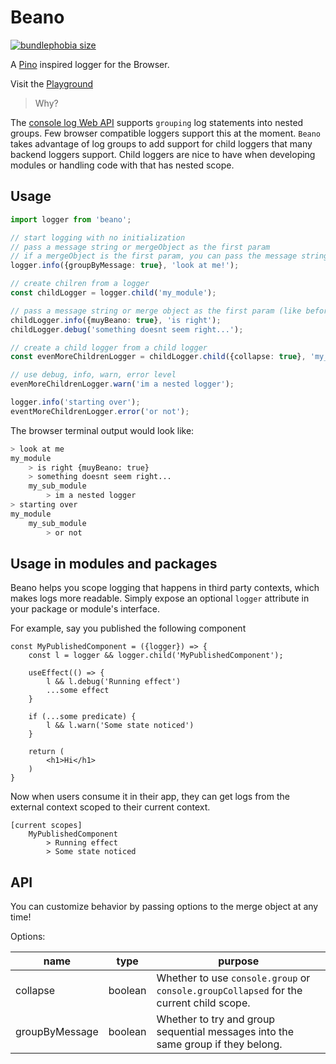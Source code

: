 # Beano

[![bundlephobia size](https://badgen.net/bundlephobia/minzip/beano)](https://bundlephobia.com/result?p=beano)


A [Pino](https://github.com/pinojs/pino) inspired logger for the Browser.

Visit the [Playground](https://erhathaway.github.io/beano/)

> Why?

The [console log Web API](https://developer.mozilla.org/en-US/docs/Web/API/Console/log) supports `grouping` log statements into nested groups. Few browser compatible loggers support this at the moment. `Beano` takes advantage of log groups to add support for child loggers that many backend loggers support. Child loggers are nice to have when developing modules or handling code with that has nested scope.

## Usage

```typescript
import logger from 'beano';

// start logging with no initialization
// pass a message string or mergeObject as the first param
// if a mergeObject is the first param, you can pass the message string as the second param
logger.info({groupByMessage: true}, 'look at me!');

// create chilren from a logger
const childLogger = logger.child('my_module');

// pass a message string or merge object as the first param (like before!)
childLogger.info({muyBeano: true}, 'is right');
childLogger.debug('something doesnt seem right...');

// create a child logger from a child logger
const evenMoreChildrenLogger = childLogger.child({collapse: true}, 'my_sub_module');

// use debug, info, warn, error level
evenMoreChildrenLogger.warn('im a nested logger');

logger.info('starting over');
eventMoreChildrenLogger.error('or not');
```

The browser terminal output would look like:

```bash
> look at me
my_module
    > is right {muyBeano: true}
    > something doesnt seem right...
    my_sub_module
        > im a nested logger
> starting over
my_module
    my_sub_module
        > or not
```

## Usage in modules and packages

Beano helps you scope logging that happens in third party contexts, which makes logs more readable. Simply expose an optional `logger` attribute in your package or module's interface. 

For example, say you published the following component
```
const MyPublishedComponent = ({logger}) => {
    const l = logger && logger.child('MyPublishedComponent');
    
    useEffect(() => {
        l && l.debug('Running effect')
        ...some effect
    }
    
    if (...some predicate) {
        l && l.warn('Some state noticed')
    }
    
    return (
        <h1>Hi</h1>
    )
}
```

Now when users consume it in their app, they can get logs from the external context scoped to their current context.

```shell
[current scopes]
    MyPublishedComponent
        > Running effect
        > Some state noticed

```

## API

You can customize behavior by passing options to the merge object at any time!

Options:

| name           | type    | purpose                                                                                 |
| -------------- | ------- | --------------------------------------------------------------------------------------- |
| collapse       | boolean | Whether to use `console.group` or `console.groupCollapsed` for the current child scope. |
| groupByMessage | boolean | Whether to try and group sequential messages into the same group if they belong.        |

